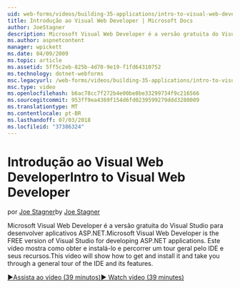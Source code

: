```yaml
---
uid: web-forms/videos/building-35-applications/intro-to-visual-web-developer
title: Introdução ao Visual Web Developer | Microsoft Docs
author: JoeStagner
description: Microsoft Visual Web Developer é a versão gratuita do Visual Studio para desenvolver aplicativos ASP.NET. Este vídeo mostra como obter e instalar a ele e t...
ms.author: aspnetcontent
manager: wpickett
ms.date: 04/09/2009
ms.topic: article
ms.assetid: 5ff5c2eb-825b-4d70-9e19-f1fd64310752
ms.technology: dotnet-webforms
msc.legacyurl: /web-forms/videos/building-35-applications/intro-to-visual-web-developer
msc.type: video
ms.openlocfilehash: b6ac78cc7f272b4e00be8be33299734f9c216566
ms.sourcegitcommit: 953ff9ea4369f154d6fd0239599279ddd3280009
ms.translationtype: MT
ms.contentlocale: pt-BR
ms.lasthandoff: 07/03/2018
ms.locfileid: "37386324"
---
```

<a name="intro-to-visual-web-developer"></a><span data-ttu-id="43efb-104">Introdução ao Visual Web Developer</span><span class="sxs-lookup"><span data-stu-id="43efb-104">Intro to Visual Web Developer</span></span>
====================
<span data-ttu-id="43efb-105">por [Joe Stagner](https://github.com/JoeStagner)</span><span class="sxs-lookup"><span data-stu-id="43efb-105">by [Joe Stagner](https://github.com/JoeStagner)</span></span>

<span data-ttu-id="43efb-106">Microsoft Visual Web Developer é a versão gratuita do Visual Studio para desenvolver aplicativos ASP.NET.</span><span class="sxs-lookup"><span data-stu-id="43efb-106">Microsoft Visual Web Developer is the FREE version of Visual Studio for developing ASP.NET applications.</span></span> <span data-ttu-id="43efb-107">Este vídeo mostra como obter e instalá-lo e percorrer um tour geral pelo IDE e seus recursos.</span><span class="sxs-lookup"><span data-stu-id="43efb-107">This video will show how to get and install it and take you through a general tour of the IDE and its features.</span></span>

[<span data-ttu-id="43efb-108">&#9654;Assista ao vídeo (39 minutos)</span><span class="sxs-lookup"><span data-stu-id="43efb-108">&#9654; Watch video (39 minutes)</span></span>](https://channel9.msdn.com/Blogs/ASP-NET-Site-Videos/intro-to-visual-web-developer)
